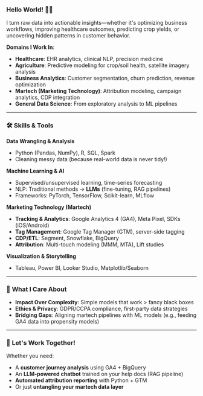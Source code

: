 ### Hello World! 👋😊  

I turn raw data into actionable insights—whether it's optimizing business workflows, improving healthcare outcomes, predicting crop yields, or uncovering hidden patterns in customer behavior.  

**Domains I Work In**:  
- **Healthcare**: EHR analytics, clinical NLP, precision medicine  
- **Agriculture**: Predictive modeling for crop/soil health, satellite imagery analysis  
- **Business Analytics**: Customer segmentation, churn prediction, revenue optimization  
- **Martech (Marketing Technology)**: Attribution modeling, campaign analytics, CDP integration  
- **General Data Science**: From exploratory analysis to ML pipelines  

---

### 🛠️ **Skills & Tools**  
**Data Wrangling & Analysis**  
- Python (Pandas, NumPy), R, SQL, Spark  
- Cleaning messy data (because real-world data is never tidy!)  

**Machine Learning & AI**  
- Supervised/unsupervised learning, time-series forecasting  
- NLP: Traditional methods → **LLMs** (fine-tuning, RAG pipelines)  
- Frameworks: PyTorch, TensorFlow, Scikit-learn, MLflow  

**Marketing Technology (Martech)**  
- **Tracking & Analytics**: Google Analytics 4 (GA4), Meta Pixel, SDKs (iOS/Android)  
- **Tag Management**: Google Tag Manager (GTM), server-side tagging  
- **CDP/ETL**: Segment, Snowflake, BigQuery  
- **Attribution**: Multi-touch modeling (MMM, MTA), Lift studies  

**Visualization & Storytelling**  
- Tableau, Power BI, Looker Studio, Matplotlib/Seaborn  

---

### 🌱 **What I Care About**  
- **Impact Over Complexity**: Simple models that work > fancy black boxes  
- **Ethics & Privacy**: GDPR/CCPA compliance, first-party data strategies  
- **Bridging Gaps**: Aligning martech pipelines with ML models (e.g., feeding GA4 data into propensity models)  

---

### 🤝 **Let's Work Together!**  
Whether you need:  
- A **customer journey analysis** using GA4 + BigQuery  
- An **LLM-powered chatbot** trained on your help docs (RAG pipeline)  
- **Automated attribution reporting** with Python + GTM  
- Or just **untangling your martech data layer**
